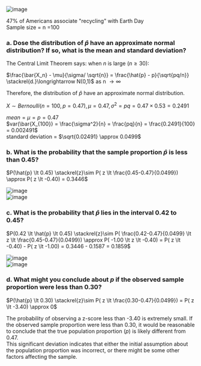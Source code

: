 
![image](https://github.com/user-attachments/assets/f8900f09-5a52-4a70-ae3a-1cb8b2128f4b)

47% of Americans associate "recycling" with Earth Day  
Sample size = n =100  

### a. Dose the distribution of $\hat{p}$ have an approximate normal distribution? If so, what is the mean and standard deviation? 

The Central Limit Theorem says: when $n$ is large $( n \geq 30)$:

$\frac{\bar{X_n} - \mu}{\sigma/ \sqrt{n}} = \frac{\hat{p} - p}{\sqrt{pq/n}} \stackrel{d.}\longrightarrow N(0,1)$ as n $\longrightarrow \infty$ 

Therefore, the distribution of $\hat{p}$ have an approximate normal distribution.  

$X \sim Bernoulli(n=100, p=0.47), \mu = 0.47, \sigma^2 = pq = 0.47 \times 0.53 = 0.2491$

$mean =\mu = p = 0.47$  
$var(\bar{X_{100}} = \frac{\sigma^2}{n} = \frac{pq}{n} = \frac{0.2491}{100} = 0.002491$  
standard deviation = $\sqrt{0.02491} \approx 0.0499$


### b. What is the probability that the sample proportion $\hat{p}$ is less than 0.45?

$P(\hat{p} \lt 0.45) \stackrel{z}\sim P( z \lt \frac{0.45-0.47}{0.0499}) \approx P( z \lt -0.40) = 0.3446$

![image](https://github.com/user-attachments/assets/18b01209-727a-4191-b793-3da363f81235)  
![image](https://github.com/user-attachments/assets/3a53760e-b19f-46b1-b41a-4c5d4f4e448e)


### c. What is the probability that $\hat{p}$ lies in the interval 0.42 to 0.45?

$P(0.42 \lt \hat{p} \lt 0.45) \stackrel{z}\sim  P( \frac{0.42-0.47}{0.0499} \lt z \lt \frac{0.45-0.47}{0.0499}) \approx P( -1.00 \lt z \lt -0.40) = P( z \lt -0.40) - P( z \lt -1.00) = 0.3446 - 0.1587 = 0.1859$

![image](https://github.com/user-attachments/assets/ee473017-fb63-4dd0-baf3-f41c88e4367c)  
![image](https://github.com/user-attachments/assets/56563074-cac9-4a0f-a510-ece064f5c363)


### d. What might you conclude about $p$ if the observed sample proportion were less than 0.30?

$P(\hat{p} \lt 0.30) \stackrel{z}\sim P( z \lt \frac{0.30-0.47}{0.0499}) = P( z \lt -3.40) \approx 0$

The probability of observing a z-score less than -3.40 is extremely small. 
If the observed sample proportion were less than 0.30, it would be reasonable to conclude that the true population proportion ($p$) is likely different from 0.47.  
This significant deviation indicates that either the initial assumption about the population proportion was incorrect, or there might be some other factors affecting the sample.

